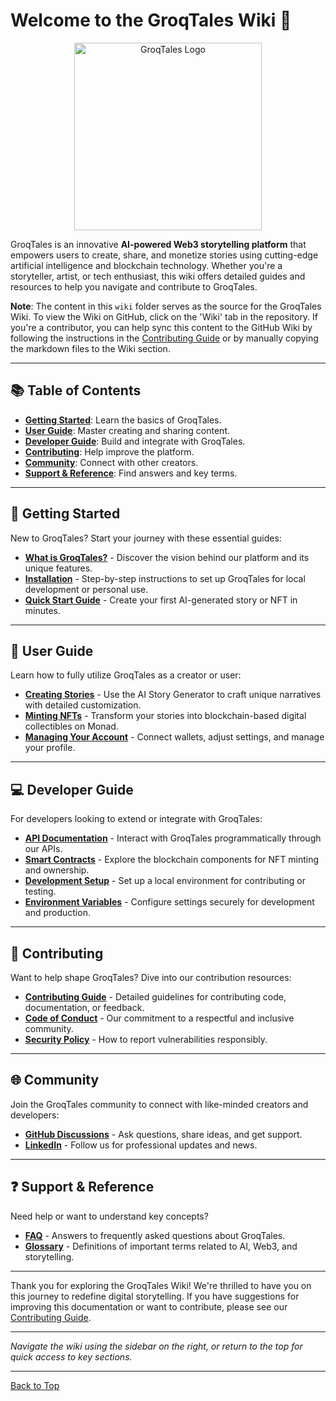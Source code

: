 # Welcome to the GroqTales Wiki 🌟

<div align="center">
  <img src="../../public/GroqTales.png" alt="GroqTales Logo" width="300" />
</div>

GroqTales is an innovative **AI-powered Web3 storytelling platform** that empowers users to create, share, and monetize stories using cutting-edge artificial intelligence and blockchain technology. Whether you're a storyteller, artist, or tech enthusiast, this wiki offers detailed guides and resources to help you navigate and contribute to GroqTales.

**Note**: The content in this `wiki` folder serves as the source for the GroqTales Wiki. To view the Wiki on GitHub, click on the 'Wiki' tab in the repository. If you're a contributor, you can help sync this content to the GitHub Wiki by following the instructions in the [Contributing Guide](../CONTRIBUTING.md) or by manually copying the markdown files to the Wiki section.

---

## 📚 Table of Contents

- **[Getting Started](#getting-started)**: Learn the basics of GroqTales.
- **[User Guide](#user-guide)**: Master creating and sharing content.
- **[Developer Guide](#developer-guide)**: Build and integrate with GroqTales.
- **[Contributing](#contributing)**: Help improve the platform.
- **[Community](#community)**: Connect with other creators.
- **[Support & Reference](#support--reference)**: Find answers and key terms.

---

## 🚀 Getting Started

New to GroqTales? Start your journey with these essential guides:

- **[What is GroqTales?](What-is-GroqTales.md)** - Discover the vision behind our platform and its unique features.
- **[Installation](Installation.md)** - Step-by-step instructions to set up GroqTales for local development or personal use.
- **[Quick Start Guide](Quick-Start-Guide.md)** - Create your first AI-generated story or NFT in minutes.

---

## 📖 User Guide

Learn how to fully utilize GroqTales as a creator or user:

- **[Creating Stories](Creating-Stories.md)** - Use the AI Story Generator to craft unique narratives with detailed customization.
- **[Minting NFTs](Minting-NFTs.md)** - Transform your stories into blockchain-based digital collectibles on Monad.
- **[Managing Your Account](Managing-Your-Account.md)** - Connect wallets, adjust settings, and manage your profile.

---

## 💻 Developer Guide

For developers looking to extend or integrate with GroqTales:

- **[API Documentation](API-Documentation.md)** - Interact with GroqTales programmatically through our APIs.
- **[Smart Contracts](Smart-Contracts.md)** - Explore the blockchain components for NFT minting and ownership.
- **[Development Setup](Development-Setup.md)** - Set up a local environment for contributing or testing.
- **[Environment Variables](Environment-Variables.md)** - Configure settings securely for development and production.

---

## 🤝 Contributing

Want to help shape GroqTales? Dive into our contribution resources:

- **[Contributing Guide](../CONTRIBUTING.md)** - Detailed guidelines for contributing code, documentation, or feedback.
- **[Code of Conduct](../CODE_OF_CONDUCT.md)** - Our commitment to a respectful and inclusive community.
- **[Security Policy](../SECURITY.md)** - How to report vulnerabilities responsibly.

---

## 🌐 Community

Join the GroqTales community to connect with like-minded creators and developers:

- **[GitHub Discussions](https://github.com/Drago-03/GroqTales/discussions)** - Ask questions, share ideas, and get support.
- **[LinkedIn](https://www.linkedin.com/in/mantej-singh-arora/)** - Follow us for professional updates and news.

---

## ❓ Support & Reference

Need help or want to understand key concepts?

- **[FAQ](FAQ.md)** - Answers to frequently asked questions about GroqTales.
- **[Glossary](Glossary.md)** - Definitions of important terms related to AI, Web3, and storytelling.

---

Thank you for exploring the GroqTales Wiki! We're thrilled to have you on this journey to redefine digital storytelling. If you have suggestions for improving this documentation or want to contribute, please see our [Contributing Guide](../CONTRIBUTING.md).

---

*Navigate the wiki using the sidebar on the right, or return to the top for quick access to key sections.*

---

[Back to Top](#welcome-to-the-groqtales-wiki-) 